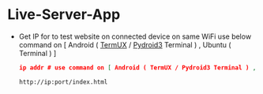# Live-Server-App
+ Get IP for to test website on connected device on same WiFi
  use below command on [ Android ( [TermUX]() / [Pydroid3]() Terminal ) , Ubuntu ( Terminal ) ]
  ```json
  ip addr # use command on [ Android ( TermUX / Pydroid3 Terminal ) , Ubuntu ( Terminal )]
  ```
  ```bash
  http://ip:port/index.html
  ```
